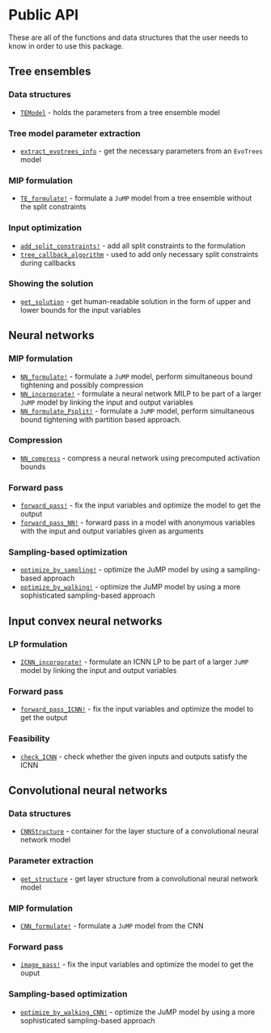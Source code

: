 # Public API

These are all of the functions and data structures that the user needs to know in order to use this package.

## Tree ensembles

### Data structures
* [`TEModel`](@ref) - holds the parameters from a tree ensemble model

### Tree model parameter extraction
* [`extract_evotrees_info`](@ref) - get the necessary parameters from an `EvoTrees` model

### MIP formulation
* [`TE_formulate!`](@ref) - formulate a `JuMP` model from a tree ensemble without the split constraints

### Input optimization
* [`add_split_constraints!`](@ref) - add all split constraints to the formulation
* [`tree_callback_algorithm`](@ref) - used to add only necessary split constraints during callbacks

### Showing the solution
* [`get_solution`](@ref) - get human-readable solution in the form of upper and lower bounds for the input variables

## Neural networks

### MIP formulation
* [`NN_formulate!`](@ref) - formulate a `JuMP` model, perform simultaneous bound tightening and possibly compression
* [`NN_incorporate!`](@ref) - formulate a neural network MILP to be part of a larger `JuMP` model by linking the input and output variables
* [`NN_formulate_Psplit!`](@ref) - formulate a `JuMP` model, perform simultaneous bound tightening with partition based approach.

### Compression
* [`NN_compress`](@ref) - compress a neural network using precomputed activation bounds

### Forward pass
* [`forward_pass!`](@ref) - fix the input variables and optimize the model to get the output
* [`forward_pass_NN!`](@ref) - forward pass in a model with anonymous variables with the input and output variables given as arguments

### Sampling-based optimization
* [`optimize_by_sampling!`](@ref) - optimize the JuMP model by using a sampling-based approach
* [`optimize_by_walking!`](@ref) - optimize the JuMP model by using a more sophisticated sampling-based approach

## Input convex neural networks

### LP formulation
* [`ICNN_incorporate!`](@ref) - formulate an ICNN LP to be part of a larger `JuMP` model by linking the input and output variables

### Forward pass
* [`forward_pass_ICNN!`](@ref) - fix the input variables and optimize the model to get the output

### Feasibility
* [`check_ICNN`](@ref) - check whether the given inputs and outputs satisfy the ICNN


## Convolutional neural networks

### Data structures
* [`CNNStructure`](@ref) - container for the layer stucture of a convolutional neural network model

### Parameter extraction
* [`get_structure`](@ref) - get layer structure from a convolutional neural network model

### MIP formulation
* [`CNN_formulate!`](@ref) - formulate a `JuMP` model from the CNN

### Forward pass
* [`image_pass!`](@ref) - fix the input variables and optimize the model to get the ouput

### Sampling-based optimization 
* [`optimize_by_walking_CNN!`](@ref) - optimize the JuMP model by using a more sophisticated sampling-based approach